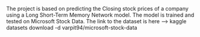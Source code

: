 The project is based on predicting the Closing stock prices of a company using a Long Short-Term Memory Network model.
The model is trained and tested on Microsoft Stock Data.
The link to the dataset is here --> kaggle datasets download -d varpit94/microsoft-stock-data
